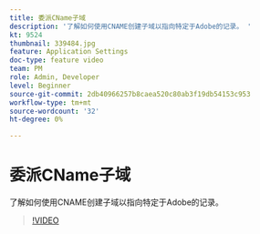 ```yaml
---
title: 委派CName子域
description: '了解如何使用CNAME创建子域以指向特定于Adobe的记录。 '
kt: 9524
thumbnail: 339484.jpg
feature: Application Settings
doc-type: feature video
team: PM
role: Admin, Developer
level: Beginner
source-git-commit: 2db40966257b8caea520c80ab3f19db54153c953
workflow-type: tm+mt
source-wordcount: '32'
ht-degree: 0%

---
```


# 委派CName子域

了解如何使用CNAME创建子域以指向特定于Adobe的记录。

>[!VIDEO](https://video.tv.adobe.com/v/339484?quality=12)

